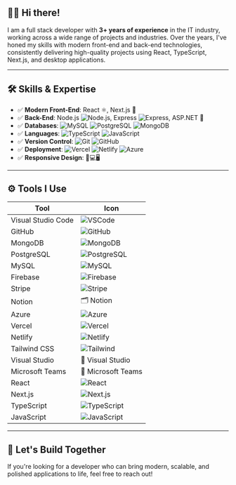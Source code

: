 ## 👨‍💻 Hi there!

I am a full stack developer with **3+ years of experience** in the IT industry, working across a wide range of projects and industries. Over the years, I've honed my skills with modern front-end and back-end technologies, consistently delivering high-quality projects using React, TypeScript, Next.js, and desktop applications.

---

## 🛠️ Skills & Expertise

- ✅ **Modern Front-End**: React ⚛️, Next.js 🔼
- ✅ **Back-End**: Node.js ![Node.js](https://img.shields.io/badge/Node.js-339933?style=flat&logo=nodedotjs&logoColor=white), Express ![Express](https://img.shields.io/badge/Express.js-000000?style=flat&logo=express&logoColor=white), ASP.NET 💠
- ✅ **Databases**: 
  ![MySQL](https://img.shields.io/badge/MySQL-4479A1?style=flat&logo=mysql&logoColor=white)
  ![PostgreSQL](https://img.shields.io/badge/PostgreSQL-4169E1?style=flat&logo=postgresql&logoColor=white)
  ![MongoDB](https://img.shields.io/badge/MongoDB-47A248?style=flat&logo=mongodb&logoColor=white)
- ✅ **Languages**: 
  ![TypeScript](https://img.shields.io/badge/TypeScript-3178C6?style=flat&logo=typescript&logoColor=white)
  ![JavaScript](https://img.shields.io/badge/JavaScript-F7DF1E?style=flat&logo=javascript&logoColor=black)
- ✅ **Version Control**: 
  ![Git](https://img.shields.io/badge/Git-F05032?style=flat&logo=git&logoColor=white)
  ![GitHub](https://img.shields.io/badge/GitHub-181717?style=flat&logo=github&logoColor=white)
- ✅ **Deployment**:
  ![Vercel](https://img.shields.io/badge/Vercel-000000?style=flat&logo=vercel&logoColor=white)
  ![Netlify](https://img.shields.io/badge/Netlify-00C7B7?style=flat&logo=netlify&logoColor=white)
  ![Azure](https://img.shields.io/badge/Azure-0078D4?style=flat&logo=microsoftazure&logoColor=white)
- ✅ **Responsive Design**: 📱💻🖥️

---

## ⚙️ Tools I Use

| Tool              | Icon |
|-------------------|------|
| Visual Studio Code | ![VSCode](https://img.shields.io/badge/VS_Code-007ACC?style=flat&logo=visualstudiocode&logoColor=white) |
| GitHub             | ![GitHub](https://img.shields.io/badge/GitHub-181717?style=flat&logo=github&logoColor=white) |
| MongoDB            | ![MongoDB](https://img.shields.io/badge/MongoDB-47A248?style=flat&logo=mongodb&logoColor=white) |
| PostgreSQL         | ![PostgreSQL](https://img.shields.io/badge/PostgreSQL-4169E1?style=flat&logo=postgresql&logoColor=white) |
| MySQL              | ![MySQL](https://img.shields.io/badge/MySQL-4479A1?style=flat&logo=mysql&logoColor=white) |
| Firebase           | ![Firebase](https://img.shields.io/badge/Firebase-FFCA28?style=flat&logo=firebase&logoColor=black) |
| Stripe             | ![Stripe](https://img.shields.io/badge/Stripe-008CDD?style=flat&logo=stripe&logoColor=white) |
| Notion             | 🗂️ Notion |
| Azure              | ![Azure](https://img.shields.io/badge/Azure-0078D4?style=flat&logo=microsoftazure&logoColor=white) |
| Vercel             | ![Vercel](https://img.shields.io/badge/Vercel-000000?style=flat&logo=vercel&logoColor=white) |
| Netlify            | ![Netlify](https://img.shields.io/badge/Netlify-00C7B7?style=flat&logo=netlify&logoColor=white) |
| Tailwind CSS       | ![Tailwind](https://img.shields.io/badge/Tailwind_CSS-06B6D4?style=flat&logo=tailwindcss&logoColor=white) |
| Visual Studio      | 🧰 Visual Studio |
| Microsoft Teams    | 💬 Microsoft Teams |
| React              | ![React](https://img.shields.io/badge/React-61DAFB?style=flat&logo=react&logoColor=black) |
| Next.js            | ![Next.js](https://img.shields.io/badge/Next.js-000000?style=flat&logo=nextdotjs&logoColor=white) |
| TypeScript         | ![TypeScript](https://img.shields.io/badge/TypeScript-3178C6?style=flat&logo=typescript&logoColor=white) |
| JavaScript         | ![JavaScript](https://img.shields.io/badge/JavaScript-F7DF1E?style=flat&logo=javascript&logoColor=black) |

---

## 🚀 Let's Build Together

If you're looking for a developer who can bring modern, scalable, and polished applications to life, feel free to reach out!
